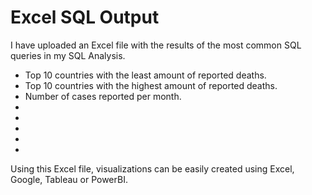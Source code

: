 # Excel SQL Output

I have uploaded an Excel file with the results of the most common SQL queries in my SQL Analysis.

* Top 10 countries with the least amount of reported deaths.
* Top 10 countries with the highest amount of reported deaths.
* Number of cases reported per month.
* 
* 
* 
* 
* 


Using this Excel file, visualizations can be easily created using Excel, Google, Tableau or PowerBI.

